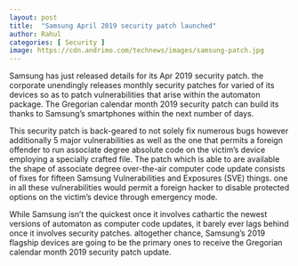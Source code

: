 ```yaml
---
layout: post
title:  "Samsung April 2019 security patch launched"
author: Rahul
categories: [ Security ]
image: https://cdn.andrimo.com/technews/images/samsung-patch.jpg
---
```


Samsung has just released details for its Apr 2019 security patch. the corporate unendingly releases monthly security patches for varied of its devices so as to patch vulnerabilities that arise within the automaton package. The Gregorian calendar month 2019 security patch can build its thanks to Samsung’s smartphones within the next number of days.

This security patch is back-geared to not solely fix numerous bugs however additionally 5 major vulnerabilities as well as the one that permits a foreign offender to run associate degree absolute code on the victim’s device employing a specially crafted file. The patch which is able to are available the shape of associate degree over-the-air computer code update consists of fixes for fifteen Samsung Vulnerabilities and Exposures (SVE) things. one in all these vulnerabilities would permit a foreign hacker to disable protected options on the victim’s device through emergency mode.

While Samsung isn’t the quickest once it involves cathartic the newest versions of automaton as computer code updates, it barely ever lags behind once it involves security patches. altogether chance, Samsung’s 2019 flagship devices are going to be the primary ones to receive the Gregorian calendar month 2019 security patch update.
